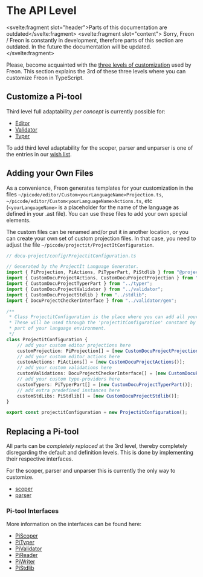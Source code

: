 <script>
    import Note from "../../../lib/notes/Note.svelte";
</script>

# The API Level

<Note><svelte:fragment slot="header">Parts of this documentation are outdated</svelte:fragment>
<svelte:fragment slot="content">
Sorry, Freon / Freon is constantly in development, therefore parts of this section are outdated. 
In the future the documentation will be updated.
</svelte:fragment>
</Note>

Please, become acquainted with the [three levels of customization](/010_Intro/050_Three_Levels_of_Customization)
used by Freon.
This section explains the 3rd of these three levels where you can customize Freon in TypeScript.

## Customize a Pi-tool
Third level full adaptability *per concept* is currently possible for:

* [Editor](/030_Developing_a_Language/030_API_Level/010_Editor_API)
* [Validator](/030_Developing_a_Language/030_API_Level/040_Validator_API)
* [Typer](/030_Developing_a_Language/030_API_Level/050_Typer_API)

To add third level adaptability for the scoper, parser and unparser is one of the
entries in our [wish list](/010_Intro/090_Future_Developments).

## Adding your Own Files

As a convenience, Freon generates templates for
your customization in the files `~/picode/editor/Custom<yourLanguageName>Projection.ts`, `~/picode/editor/Custom<yourLanguageName>Actions.ts`, etc
(`<yourLanguageName>` is a placeholder for the name of the language as defined in your .ast file). You can use
these files to add your own special elements.

The custom files can be renamed and/or 
put it in another location, or you can create your own set of custom projection files.
In that case, you need to adjust the file `~/picode/projectit/ProjectItConfiguration`.

```ts
// docu-project/config/ProjectitConfiguration.ts

// Generated by the ProjectIt Language Generator.
import { PiProjection, PiActions, PiTyperPart, PiStdlib } from "@projectit/core";
import { CustomDocuProjectActions, CustomDocuProjectProjection } from "../editor";
import { CustomDocuProjectTyperPart } from "../typer";
import { CustomDocuProjectValidator } from "../validator";
import { CustomDocuProjectStdlib } from "../stdlib";
import { DocuProjectCheckerInterface } from "../validator/gen";

/**
 * Class ProjectitConfiguration is the place where you can add all your customisations.
 * These will be used through the 'projectitConfiguration' constant by any generated
 * part of your language environment.
 */
class ProjectitConfiguration {
    // add your custom editor projections here
    customProjection: PiProjection[] = [new CustomDocuProjectProjection("manual")];
    // add your custom editor actions here
    customActions: PiActions[] = [new CustomDocuProjectActions()];
    // add your custom validations here
    customValidations: DocuProjectCheckerInterface[] = [new CustomDocuProjectValidator()];
    // add your custom type-providers here
    customTypers: PiTyperPart[] = [new CustomDocuProjectTyperPart()];
    // add extra predefined instances here
    customStdLibs: PiStdlib[] = [new CustomDocuProjectStdlib()];
}

export const projectitConfiguration = new ProjectitConfiguration();

```

## Replacing a Pi-tool
All parts can be *completely replaced* at the 3rd level, thereby completely
disregarding the default and definition levels.
This is done by implementing their respective interfaces.

For the scoper, parser and unparser this is currently the only way to customize.

* [scoper](/030_Developing_a_Language/030_API_Level/060_Scoper_API)
* [parser](/030_Developing_a_Language/030_API_Level/070_Reader_API)

### Pi-tool Interfaces
More information on the interfaces can be found here:
* [PiScoper](/060_Under_the_Hood/020_The_PiTool_Interfaces/020_PiScoper_Interface)
* [PiTyper](/060_Under_the_Hood/020_The_PiTool_Interfaces/050_PiTyper_Interface)
* [PiValidator](/060_Under_the_Hood/020_The_PiTool_Interfaces/040_PiValidator_Interface)
* [PiReader](/060_Under_the_Hood/020_The_PiTool_Interfaces/060_PiReader_Interface)
* [PiWriter](/060_Under_the_Hood/020_The_PiTool_Interfaces/070_PiWriter_Interface)
* [PiStdlib](/060_Under_the_Hood/020_The_PiTool_Interfaces/080_PiStandardlib_Interface)
